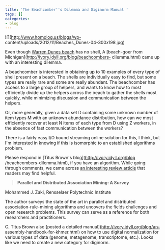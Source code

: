 ```yaml
---
title: 'The Beachcomber''s Dilemma and Diginorm Manual '
tags: []
categories:
- blog
---
```

![](http://www.homolog.us/blogs/wp-
content/uploads/2012/11/Beaches_Dunes-04-300x198.jpg)
<!--more-->

Even though [Warren Dunes
beach](http://www.epa.gov/ecopage/photo/beaches/Beaches_Dunes-04.html) has no
shell, A [beach-goer from Michigan](http://ivory.idyll.org/blog/beachcombers-
dilemma.html) came up with an interesting dilemma.

>

A beachcomber is interested in obtaining up to 10 examples of every type of
shell present on a beach. The shells are individually easy to find, but some
types are really rare and some are really abundant. The beachcomber has access
to a large group of helpers, and wants to know how to most efficiently divide
up the helpers across the beach to gather the shells most quickly, while
minimizing discussion and communication between the helpers.

Or, more generally, given a data set D containing some unknown number of item
types M with an unknown abundance distribution, how can we most efficiently
recover at least N items of each type from D using Z workers, in the absence
of fast communication between the workers?

There is a fairly easy I/O bound streaming online solution for this, I think,
but I'm interested in knowing if this is isomorphic to an established
algorithms problem.

Please respond in [Titus Brown's blog](http://ivory.idyll.org/blog
/beachcombers-dilemma.html), if you have an algorithm. While going through
comments, we came across [an interesting review
article](http://www.cs.rpi.edu/~zaki/PaperDir/PS/concurrency.pdf) that readers
may find helpful.

> **Parallel and Distributed Association Mining: A Survey**

Mohammed J. Zaki, Rensselaer Polytechnic Institute

The author surveys the state of the art in parallel and distributed
association-rule-mining algorithms and uncovers the fields challenges and open
research problems. This survey can serve as a reference for both researchers
and practitioners.

C. Titus Brown also [posted a detailed manual](http://ivory.idyll.org/blog/an-
assembly-handbook-for-khmer.html) on how to use digital normalization for
various types of data (genome, metagenome, transcriptome, etc.). Looks like we
need to create a new category for diginorm.

